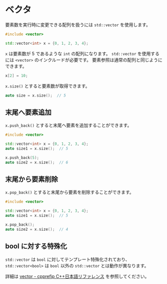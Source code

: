 # ベクタ

要素数を実行時に変更できる配列を扱うには `std::vector` を使用します。

```cpp
#include <vector>

std::vector<int> x = {0, 1, 2, 3, 4};
```

`x` は要素数が 5 であるような `int` の配列になります。
`std::vector` を使用するには `<vector>` のインクルードが必要です。
要素参照は通常の配列と同じようにできます。

```cpp
x[2] = 10;
```

`x.size()` とすると要素数が取得できます。

```cpp
auto size = x.size();  // 5
```

## 末尾へ要素追加

`x.push_back()` とすると末尾へ要素を追加することができます。

```cpp
#include <vector>

std::vector<int> x = {0, 1, 2, 3, 4};
auto size1 = x.size();  // 5

x.push_back(5);
auto size2 = x.size();  // 6
```

## 末尾から要素削除

`x.pop_back()` とすると末尾から要素を削除することができます。

```cpp
#include <vector>

std::vector<int> x = {0, 1, 2, 3, 4};
auto size1 = x.size();  // 5

x.pop_back();
auto size2 = x.size();  // 4
```

## bool に対する特殊化

`std::vector` は `bool` に対してテンプレート特殊化されており、
`std::vector<bool>` は `bool` 以外の `std::vector` とは動作が異なります。

詳細は [vector - cpprefjp C++日本語リファレンス][cpprefjp_vector] を参照してください。

[cpprefjp_vector]: https://cpprefjp.github.io/reference/vector/vector.html
